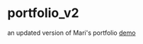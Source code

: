 # portfolio_v2
an updated version of Mari's portfolio
[demo](https://marisumidamiyashiro.github.io/portfolio_v2/)
